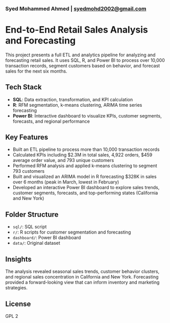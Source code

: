 ### Syed Mohammed Ahmed | syedmohd2002@gmail.com

# End-to-End Retail Sales Analysis and Forecasting

This project presents a full ETL and analytics pipeline for analyzing and forecasting retail sales. It uses SQL, R, and Power BI to process over 10,000 transaction records, segment customers based on behavior, and forecast sales for the next six months.

## Tech Stack

- **SQL**: Data extraction, transformation, and KPI calculation  
- **R**: RFM segmentation, k-means clustering, ARIMA time series forecasting  
- **Power BI**: Interactive dashboard to visualize KPIs, customer segments, forecasts, and regional performance

## Key Features

- Built an ETL pipeline to process more than 10,000 transaction records  
- Calculated KPIs including $2.3M in total sales, 4,922 orders, $459 average order value, and 793 unique customers  
- Performed RFM analysis and applied k-means clustering to segment 793 customers  
- Built and visualized an ARIMA model in R forecasting $328K in sales over 6 months (peak in March, lowest in February)  
- Developed an interactive Power BI dashboard to explore sales trends, customer segments, forecasts, and top-performing states (California and New York)

## Folder Structure

- `sql/`: SQL script  
- `r/`: R scripts for customer segmentation and forecasting  
- `dashboard/`: Power BI dashboard 
- `data/`: Original dataset

## Insights

The analysis revealed seasonal sales trends, customer behavior clusters, and regional sales concentration in California and New York. Forecasting provided a forward-looking view that can inform inventory and marketing strategies.



## License
GPL 2
